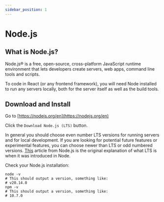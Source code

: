 ```yaml
---
sidebar_position: 1
---
```


# Node.js

## What is Node.js?

Node.js® is a free, open-source, cross-platform JavaScript runtime environment that lets developers create servers, web apps, command line tools and scripts.

To code in React (or any frontend framework), you will need Node installed to run any servers locally, both for the server itself as well as the build tools.

## Download and Install

Go to [https://nodejs.org/en](https://nodejs.org/en)

Click the `Download Node.js (LTS)` button.

In general you should choose even number LTS versions for running servers and for local development. If you are looking for potential future features or experimental features, you can choose newer than LTS or odd numbered versions. [This](https://nodejs.org/en/blog/community/node-v5/) article from Node.js is the original explanation of what LTS is when it was introduced in Node.

Check your Node.js installation:

```PowerShell"
node -v
# This should output a version, something like:
# v20.14.0
npm -v
# This should output a version, something like:
# 10.7.0
```
